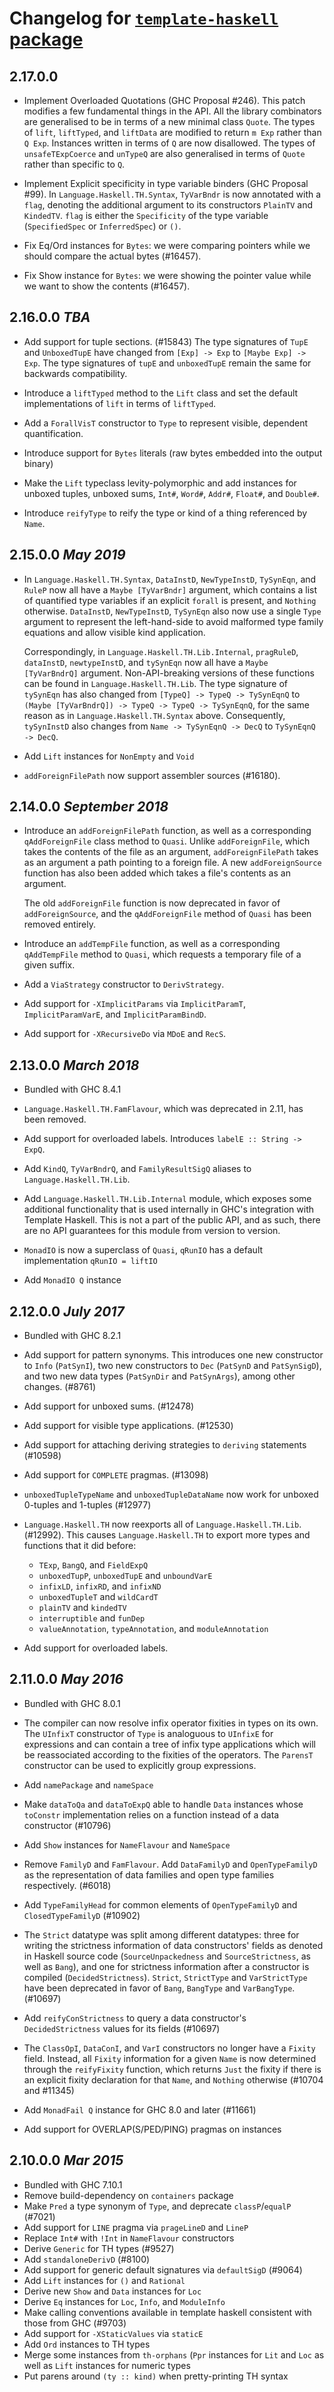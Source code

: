 # Changelog for [`template-haskell` package](http://hackage.haskell.org/package/template-haskell)

## 2.17.0.0

  * Implement Overloaded Quotations (GHC Proposal #246). This patch modifies a
    few fundamental things in the API. All the library combinators are generalised
    to be in terms of a new minimal class `Quote`. The types of `lift`, `liftTyped`,
    and `liftData` are modified to return `m Exp` rather than `Q Exp`. Instances
    written in terms of `Q` are now disallowed. The types of `unsafeTExpCoerce`
    and `unTypeQ` are also generalised in terms of `Quote` rather than specific
    to `Q`.
    
  * Implement Explicit specificity in type variable binders (GHC Proposal #99).
    In `Language.Haskell.TH.Syntax`, `TyVarBndr` is now annotated with a `flag`,
    denoting the additional argument to its constructors `PlainTV` and `KindedTV`.
    `flag` is either the `Specificity` of the type variable (`SpecifiedSpec` or
    `InferredSpec`) or `()`.

  * Fix Eq/Ord instances for `Bytes`: we were comparing pointers while we should
    compare the actual bytes (#16457).

  * Fix Show instance for `Bytes`: we were showing the pointer value while we
    want to show the contents (#16457).

## 2.16.0.0 *TBA*

  * Add support for tuple sections. (#15843) The type signatures of `TupE` and
    `UnboxedTupE` have changed from `[Exp] -> Exp` to `[Maybe Exp] -> Exp`.
    The type signatures of `tupE` and `unboxedTupE` remain the same for
    backwards compatibility.

  * Introduce a `liftTyped` method to the `Lift` class and set the default
    implementations of `lift` in terms of `liftTyped`.

  * Add a `ForallVisT` constructor to `Type` to represent visible, dependent
    quantification.

  * Introduce support for `Bytes` literals (raw bytes embedded into the output
    binary)

  * Make the `Lift` typeclass levity-polymorphic and add instances for unboxed
    tuples, unboxed sums, `Int#`, `Word#`, `Addr#`, `Float#`, and `Double#`.

  * Introduce `reifyType` to reify the type or kind of a thing referenced by
    `Name`.

## 2.15.0.0 *May 2019*

  * In `Language.Haskell.TH.Syntax`, `DataInstD`, `NewTypeInstD`, `TySynEqn`,
    and `RuleP` now all have a `Maybe [TyVarBndr]` argument, which contains a
    list of quantified type variables if an explicit `forall` is present, and
    `Nothing` otherwise. `DataInstD`, `NewTypeInstD`, `TySynEqn` also now use
    a single `Type` argument to represent the left-hand-side to avoid
    malformed type family equations and allow visible kind application.

    Correspondingly, in `Language.Haskell.TH.Lib.Internal`, `pragRuleD`,
    `dataInstD`, `newtypeInstD`, and `tySynEqn` now all have a
    `Maybe [TyVarBndrQ]` argument. Non-API-breaking versions of these
    functions can be found in `Language.Haskell.TH.Lib`. The type signature
    of `tySynEqn` has also changed from `[TypeQ] -> TypeQ -> TySynEqnQ` to
    `(Maybe [TyVarBndrQ]) -> TypeQ -> TypeQ -> TySynEqnQ`, for the same reason
    as in `Language.Haskell.TH.Syntax` above. Consequently, `tySynInstD` also
    changes from `Name -> TySynEqnQ -> DecQ` to `TySynEqnQ -> DecQ`.

  * Add `Lift` instances for `NonEmpty` and `Void`

  * `addForeignFilePath` now support assembler sources (#16180).

## 2.14.0.0 *September 2018*

  * Introduce an `addForeignFilePath` function, as well as a corresponding
    `qAddForeignFile` class method to `Quasi`. Unlike `addForeignFile`, which
    takes the contents of the file as an argument, `addForeignFilePath` takes
    as an argument a path pointing to a foreign file. A new `addForeignSource`
    function has also been added which takes a file's contents as an argument.

    The old `addForeignFile` function is now deprecated in favor of
    `addForeignSource`, and the `qAddForeignFile` method of `Quasi` has been
    removed entirely.

  * Introduce an `addTempFile` function, as well as a corresponding
    `qAddTempFile` method to `Quasi`, which requests a temporary file of
    a given suffix.

  * Add a `ViaStrategy` constructor to `DerivStrategy`.

  * Add support for `-XImplicitParams` via `ImplicitParamT`,
    `ImplicitParamVarE`, and `ImplicitParamBindD`.

  * Add support for `-XRecursiveDo` via `MDoE` and `RecS`.

## 2.13.0.0 *March 2018*

  * Bundled with GHC 8.4.1

  * `Language.Haskell.TH.FamFlavour`, which was deprecated in 2.11,
    has been removed.

  * Add support for overloaded labels. Introduces `labelE :: String -> ExpQ`.

  * Add `KindQ`, `TyVarBndrQ`, and `FamilyResultSigQ` aliases to
    `Language.Haskell.TH.Lib`.

  * Add `Language.Haskell.TH.Lib.Internal` module, which exposes some
    additional functionality that is used internally in GHC's integration
    with Template Haskell. This is not a part of the public API, and as
    such, there are no API guarantees for this module from version to version.

  * `MonadIO` is now a superclass of `Quasi`, `qRunIO` has a default
    implementation `qRunIO = liftIO`

  * Add `MonadIO Q` instance

## 2.12.0.0 *July 2017*

  * Bundled with GHC 8.2.1

  * Add support for pattern synonyms. This introduces one new constructor to
    `Info` (`PatSynI`), two new constructors to `Dec` (`PatSynD` and
    `PatSynSigD`), and two new data types (`PatSynDir` and `PatSynArgs`),
    among other changes. (#8761)

  * Add support for unboxed sums. (#12478)

  * Add support for visible type applications. (#12530)

  * Add support for attaching deriving strategies to `deriving` statements
    (#10598)

  * Add support for `COMPLETE` pragmas. (#13098)

  * `unboxedTupleTypeName` and `unboxedTupleDataName` now work for unboxed
    0-tuples and 1-tuples (#12977)

  * `Language.Haskell.TH` now reexports all of `Language.Haskell.TH.Lib`.
    (#12992). This causes `Language.Haskell.TH` to export more types and
    functions that it did before:
    - `TExp`, `BangQ`, and `FieldExpQ`
    - `unboxedTupP`, `unboxedTupE` and `unboundVarE`
    - `infixLD`, `infixRD`, and `infixND`
    - `unboxedTupleT` and `wildCardT`
    - `plainTV` and `kindedTV`
    - `interruptible` and `funDep`
    - `valueAnnotation`, `typeAnnotation`, and `moduleAnnotation`

  * Add support for overloaded labels.

## 2.11.0.0  *May 2016*

  * Bundled with GHC 8.0.1

  * The compiler can now resolve infix operator fixities in types on its own.
    The `UInfixT` constructor of `Type` is analoguous to `UInfixE` for expressions
    and can contain a tree of infix type applications which will be reassociated
    according to the fixities of the operators. The `ParensT` constructor can be
    used to explicitly group expressions.

  * Add `namePackage` and `nameSpace`

  * Make `dataToQa` and `dataToExpQ` able to handle `Data` instances whose
    `toConstr` implementation relies on a function instead of a data
    constructor (#10796)

  * Add `Show` instances for `NameFlavour` and `NameSpace`

  * Remove `FamilyD` and `FamFlavour`.  Add `DataFamilyD` and `OpenTypeFamilyD`
    as the representation of data families and open type families
    respectively. (#6018)

  * Add `TypeFamilyHead` for common elements of `OpenTypeFamilyD` and
    `ClosedTypeFamilyD` (#10902)

  * The `Strict` datatype was split among different datatypes: three for
    writing the strictness information of data constructors' fields as denoted
    in Haskell source code (`SourceUnpackedness` and `SourceStrictness`, as
    well as `Bang`), and one for strictness information after a constructor is
    compiled (`DecidedStrictness`). `Strict`, `StrictType` and `VarStrictType`
    have been deprecated in favor of `Bang`, `BangType` and `VarBangType`.
    (#10697)

  * Add `reifyConStrictness` to query a data constructor's `DecidedStrictness`
    values for its fields (#10697)

  * The `ClassOpI`, `DataConI`, and `VarI` constructors no longer have a
    `Fixity` field. Instead, all `Fixity` information for a given `Name` is
    now determined through the `reifyFixity` function, which returns `Just` the
    fixity if there is an explicit fixity declaration for that `Name`, and
    `Nothing` otherwise (#10704 and #11345)

  * Add `MonadFail Q` instance for GHC 8.0 and later (#11661)

  * Add support for OVERLAP(S/PED/PING) pragmas on instances


## 2.10.0.0  *Mar 2015*

  * Bundled with GHC 7.10.1
  * Remove build-dependency on `containers` package
  * Make `Pred` a type synonym of `Type`, and deprecate `classP`/`equalP` (#7021)
  * Add support for `LINE` pragma via `prageLineD` and `LineP`
  * Replace `Int#` with `!Int` in `NameFlavour` constructors
  * Derive `Generic` for TH types (#9527)
  * Add `standaloneDerivD` (#8100)
  * Add support for generic default signatures via `defaultSigD` (#9064)
  * Add `Lift` instances for `()` and `Rational`
  * Derive new `Show` and `Data` instances for `Loc`
  * Derive `Eq` instances for `Loc`, `Info`, and `ModuleInfo`
  * Make calling conventions available in template haskell consistent
    with those from GHC (#9703)
  * Add support for `-XStaticValues` via `staticE`
  * Add `Ord` instances to TH types
  * Merge some instances from `th-orphans` (`Ppr` instances for `Lit`
    and `Loc` as well as `Lift` instances for numeric types
  * Put parens around `(ty :: kind)` when pretty-printing TH syntax

